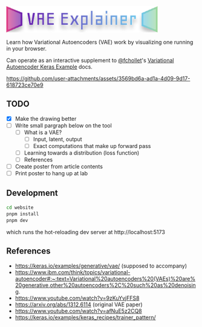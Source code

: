 <img src="public/logo.svg"  width="400"/>

Learn how Variational Autoencoders (VAE) work by visualizing one running in your browser. 

Can operate as an interactive supplement to [@fchollet](https://x.com/fchollet)'s [Variational Autoencoder Keras Example](https://keras.io/examples/generative/vae/) docs.



https://github.com/user-attachments/assets/3569bd6a-ad1a-4d09-9d17-618723ce70e9


## TODO

- [x] Make the drawing better
- [ ] Write small pargraph below on the tool
    - [ ] What is a VAE?
        - [ ] Input, latent, output
        - [ ] Exact computations that make up forward pass
    - [ ] Learning towards a distribution (loss function)
    - [ ] References
- [ ] Create poster from article contents
- [ ] Print poster to hang up at lab

## Development

```bash
cd website
pnpm install
pnpm dev
```
which runs the hot-reloading dev server at http://localhost:5173

## References

- https://keras.io/examples/generative/vae/ (supposed to accompany)
- https://www.ibm.com/think/topics/variational-autoencoder#:~:text=Variational%20autoencoders%20(VAEs)%20are%20generative,other%20autoencoders%2C%20such%20as%20denoising.
- https://www.youtube.com/watch?v=9zKuYvjFFS8
- https://arxiv.org/abs/1312.6114 (original VAE paper)
- https://www.youtube.com/watch?v=afNuE5z2CQ8
- https://keras.io/examples/keras_recipes/trainer_pattern/
